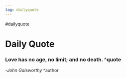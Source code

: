 ```yaml
---
tag: dailyquote
---
```


#dailyquote

# Daily Quote

### Love has no age, no limit; and no death. ^quote
*-John Galsworthy* ^author
